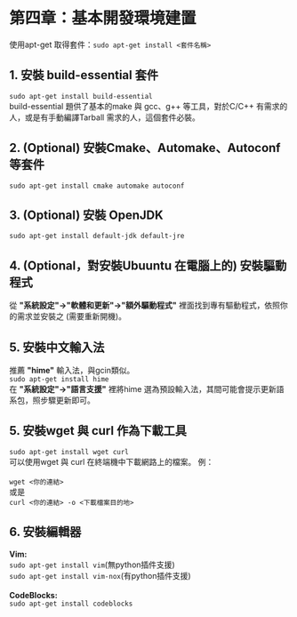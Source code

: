 # 第四章：基本開發環境建置
使用apt-get 取得套件：```sudo apt-get install <套件名稱>```

## 1. 安裝 build-essential 套件
```sudo apt-get install build-essential```<br/>
build-essential 題供了基本的make 與 gcc、g++ 等工具，對於C/C++ 有需求的人，或是有手動編譯Tarball 需求的人，這個套件必裝。
## 2. (Optional) 安裝Cmake、Automake、Autoconf 等套件
```sudo apt-get install cmake automake autoconf ```
## 3. (Optional) 安裝 OpenJDK
```sudo apt-get install default-jdk default-jre```
## 4. (Optional，對安裝Ubuuntu 在電腦上的) 安裝驅動程式
從 **"系統設定"->"軟體和更新"->"額外驅動程式"** 裡面找到專有驅動程式，依照你的需求並安裝之 (需要重新開機)。
## 5. 安裝中文輸入法
推薦 **"hime"** 輸入法，與gcin類似。<br/>
```sudo apt-get install hime```<br/>
在 **"系統設定"->"語言支援"** 裡將hime 選為預設輸入法，其間可能會提示更新語系包，照步驟更新即可。
## 5. 安裝wget 與 curl 作為下載工具
```sudo apt-get install wget curl```<br/>
可以使用wget 與 curl 在終端機中下載網路上的檔案。
例：<br/><br/>```wget <你的連結>``` <br/>或是 <br/>```curl <你的連結> -o <下載檔案目的地>```
## 6. 安裝編輯器
**Vim:** <br/>```sudo apt-get install vim```(無python插件支援)<br/>```sudo apt-get install vim-nox```(有python插件支援)<br/><br/>
**CodeBlocks:** <br/>```sudo apt-get install codeblocks```







